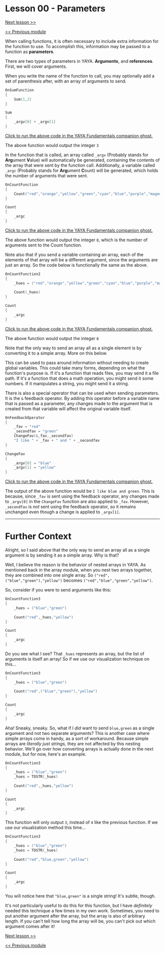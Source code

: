 # Lesson 00 - Parameters

[Next lesson >>](https://github.com/Zichqec/YAYA_Fundamentals/blob/main/Module%204%20-%20Functions/01%20-%20SHIORI%20Events%20vs%20Functions.md)

[<< Previous module](https://github.com/Zichqec/YAYA_Fundamentals/blob/main/Module%203%20-%20Flow%20Control/08%20-%20Brackets%20and%20Modifiers.md)

When calling functions, it is often necessary to include extra information for the function to use. To accomplish this, information may be passed to a function as **parameters**.

There are two types of parameters in YAYA. **Arguments**, and **references**. First, we will cover arguments.

When you write the name of the function to call, you may optionally add a set of parenthesis after, with an array of arguments to send.

```c
OnSumFunction
{
	Sum(1,2)
}

Sum
{
	_argv[0] + _argv[1]
}
```

[Click to run the above code in the YAYA Fundamentals companion ghost.](https://zichqec.github.io/s-the-skeleton/jump.html?url=x-ukagaka-link%3Atype%3Devent%26ghost%3DYAYA%20Fundamentals%26info%3DOnExample.M4.L0.SumFunction)

The above function would output the integer `3`

In the function that is called, an array called `_argv` (Probably stands for **Arg**ument **V**alue) will automatically be generated, containing the contents of the array that were sent by the function call. Additionally, a variable called `_argc` (Probably stands for **Arg**ument **C**ount) will be generated, which holds the number of arguments that were sent.

```c
OnCountFunction
{
	Count("red","orange","yellow","green","cyan","blue","purple","magenta")
}

Count
{
	_argc
}
```

[Click to run the above code in the YAYA Fundamentals companion ghost.](https://zichqec.github.io/s-the-skeleton/jump.html?url=x-ukagaka-link%3Atype%3Devent%26ghost%3DYAYA%20Fundamentals%26info%3DOnExample.M4.L0.CountFunction)

The above function would output the integer `8`, which is the number of arguments sent to the Count function.

Note also that if you send a variable containing an array, each of the elements of that array will be a different argument, since the arguments are just an array. So the code below is functionally the same as the above.

```c
OnCountFunction2
{
	_hues = ("red","orange","yellow","green","cyan","blue","purple","magenta")
	
	Count(_hues)
}

Count
{
	_argc
}
```

[Click to run the above code in the YAYA Fundamentals companion ghost.](https://zichqec.github.io/s-the-skeleton/jump.html?url=x-ukagaka-link%3Atype%3Devent%26ghost%3DYAYA%20Fundamentals%26info%3DOnExample.M4.L0.CountFunction2)

The above function would output the integer `8`

Note that the only way to send an array all as a single element is by converting it to a simple array. More on this below.

This can be used to pass around information without needing to create global variables. This could take many forms, depending on what the function's purpose is. If it's a function that reads files, you may send it a file path. If it's a function that does a math operation, you might send it some numbers. If it manipulates a string, you might send it a string.


There is also a special operator that can be used when sending parameters. It is the `&` feedback operator. By adding this operator before a variable name that is passed as a parameter, any changes made to the argument that is created from that variable will affect the original variable itself.

```c
OnFeedbackOperator
{
	_fav = "red"
	_secondfav = "green"
	ChangeFav(&_fav,_secondfav)
	"I like " + _fav + " and " + _secondfav
}

ChangeFav
{
	_argv[0] = "blue"
	_argv[1] = "yellow"
}
```

[Click to run the above code in the YAYA Fundamentals companion ghost.](https://zichqec.github.io/s-the-skeleton/jump.html?url=x-ukagaka-link%3Atype%3Devent%26ghost%3DYAYA%20Fundamentals%26info%3DOnExample.M4.L0.FeedbackOperator)

The output of the above function would be `I like blue and green`. This is because, since `_fav` is sent using the feedback operator, any changes made to `_argv[0]` in the `ChangeFav` function are also applied to `_fav`. However, `_secondfav` is *not* sent using the feedback operator, so it remains unchanged even though a change is applied to `_argv[1]`.

---

# Further Context

Alright, so I said above that the only way to send an array all as a single argument is by sending it as a simple array. Why is that?

Well, I believe the reason is the behavior of nested arrays in YAYA. As mentioned back in the array module, when you nest two arrays together, they are combined into one single array. So `("red",("blue","green"),"yellow")` becomes `("red","blue","green","yellow")`.

So, consider if you were to send arguments like this:

```c
OnCountFunction3
{
	_hues = ("blue","green")
	
	Count("red",_hues,"yellow")
}

Count
{
	_argc
}
```

Do you see what I see? That `_hues` represents an array, but the list of arguments is itself an array! So if we use our visualization technique on this...

```c
OnCountFunction3
{
	_hues = ("blue","green")
	
	Count("red",("blue","green"),"yellow")
}

Count
{
	_argc
}
```

Aha! Sneaky, sneaky. So, what if I *did* want to send `blue,green` as a single argument and not two separate arguments? This is another case where simple arrays come in handy, as a sort of workaround. Because simple arrays are *literally just strings,* they are not affected by this nesting behavior. We'll go over how converting arrays is actually done in the next module, but for now, here's an example.

```c
OnCountFunction3
{
	_hues = ("blue","green")
	_hues = TOSTR(_hues)
	
	Count("red",_hues,"yellow")
}

Count
{
	_argc
}
```

This function will only output `3`, instead of `4` like the previous function. If we use our visualization method this time...

```c
OnCountFunction3
{
	_hues = ("blue","green")
	_hues = TOSTR(_hues)
	
	Count("red","blue,green","yellow")
}

Count
{
	_argc
}
```

You will notice here that `"blue,green"` is a single string! It's subtle, though.

It's not particularly useful to do this for this function, but I have *definitely* needed this technique a few times in my own work. Sometimes, you need to put another argument after the array, but the array is also of arbitrary length. If you can't tell how long the array will be, you can't pick out which argument comes after it!

[Next lesson >>](https://github.com/Zichqec/YAYA_Fundamentals/blob/main/Module%204%20-%20Functions/01%20-%20SHIORI%20Events%20vs%20Functions.md)

[<< Previous module](https://github.com/Zichqec/YAYA_Fundamentals/blob/main/Module%203%20-%20Flow%20Control/08%20-%20Brackets%20and%20Modifiers.md)